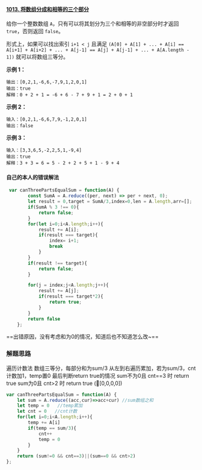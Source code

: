 #### [1013. 将数组分成和相等的三个部分](https://leetcode-cn.com/problems/partition-array-into-three-parts-with-equal-sum/)

给你一个整数数组 `A`，只有可以将其划分为三个和相等的非空部分时才返回 `true`，否则返回 `false`。

形式上，如果可以找出索引 `i+1 < j` 且满足 `(A[0] + A[1] + ... + A[i] == A[i+1] + A[i+2] + ... + A[j-1] == A[j] + A[j-1] + ... + A[A.length - 1])` 就可以将数组三等分。

**示例 1：**

```
输出：[0,2,1,-6,6,-7,9,1,2,0,1]
输出：true
解释：0 + 2 + 1 = -6 + 6 - 7 + 9 + 1 = 2 + 0 + 1
```

**示例 2：**

```
输入：[0,2,1,-6,6,7,9,-1,2,0,1]
输出：false
```

**示例 3：**

```
输入：[3,3,6,5,-2,2,5,1,-9,4]
输出：true
解释：3 + 3 = 6 = 5 - 2 + 2 + 5 + 1 - 9 + 4
```

#### 自己的本人的错误解法

```js
 var canThreePartsEqualSum = function(A) {
        const SumA = A.reduce((per, next) => per + next, 0);
        let result = 0,target = SumA/3,index=0,len = A.length,arr=[];
        if(SumA % 3 !== 0){
            return false;
        }
        for(let i=0;i<A.length;i++){
            result += A[i];
            if(result === target){
                index= i+1;
                break
            }
        }
        if(result !== target){
            return false;
        }

        for(j = index;j<A.length;j++){
            result += A[j];
            if(result === target*2){
                return true;
            }
        }
        return false
    };
```

==出错原因，没有考虑和为0的情况，知道后也不知道怎么改~==

### 解题思路

遍历计数法
数组三等分，每部分和为sum/3
从左到右遍历累加，若为sum/3，cnt计数加1，temp置0
最后判断return true的情况
sum不为0且 cnt==3 时 return true
sum为0且 cnt>2 时 return true (🌰[0,0,0,0])

```js
var canThreePartsEqualSum = function(A) {
    let sum = A.reduce((acc,cur)=>acc+cur) //sum数组之和
    let temp = 0   //temp累加
    let cnt = 0   //cnt计数
    for(let i=0;i<A.length;i++){
        temp += A[i] 
        if(temp == sum/3){  
            cnt++   
            temp = 0
        }
    }
    return (sum!=0 && cnt==3)||(sum==0 && cnt>2)
};

```

